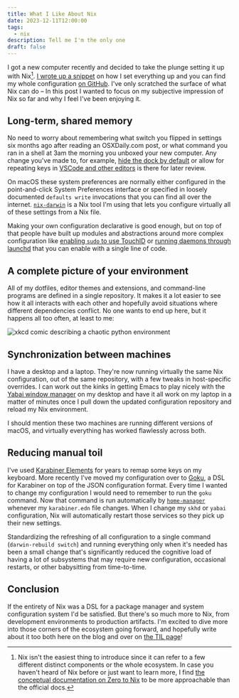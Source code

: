 ```yaml
---
title: What I Like About Nix
date: 2023-12-11T12:00:00
tags:
  - nix
description: Tell me I'm the only one
draft: false
---
```

I got a new computer recently and decided to take the plunge setting it up with Nix[^1].  [I wrote up a snippet](https://davi.sh/til/nix/nix-macos-setup/) on how I set everything up and you can find my whole configuration [on GitHub](https://github.com/davish/setup). I've only scratched the surface of what Nix can do – In this post I wanted to focus on my subjective impression of Nix so far and why I feel I've been enjoying it.

[^1]: Nix isn't the easiest thing to introduce since it can refer to a few different distinct components or the whole ecosystem. In case you haven't heard of Nix before or just want to learn more, I find [the conceptual documentation on Zero to Nix](https://zero-to-nix.com/concepts/nix) to be more approachable than the official docs.
## Long-term, shared memory
No need to worry about remembering what switch you flipped in settings six months ago after reading an OSXDaily.com post, or what command you ran in a shell at 3am the morning you unboxed your new computer. Any change you've made to, for example, [hide the dock by default](https://github.com/davish/setup/blob/main/darwin/default.nix#L46) or allow for repeating keys in [VSCode and other editors](https://github.com/davish/setup/blob/main/darwin/default.nix#L48-L49) is there for later review.

On macOS these system preferences are normally either configured in the point-and-click System Preferences interface or specified in loosely documented `defaults write` invocations that you can find all over the internet. [`nix-darwin`](https://github.com/LnL7/nix-darwin) is a Nix tool I'm using that lets you configure virtually all of these settings from a Nix file. 

Making your own configuration declarative is good enough, but on top of that people have built up modules and abstractions around more complex configuration like [enabling `sudo` to use TouchID](https://github.com/LnL7/nix-darwin/blob/4b9b83d5a92e8c1fbfd8eb27eda375908c11ec4d/modules/security/pam.nix) or [running daemons through launchd](https://github.com/LnL7/nix-darwin/tree/4b9b83d5a92e8c1fbfd8eb27eda375908c11ec4d/modules/services) that you can enable with a single line of code.
## A complete picture of your environment
All of my dotfiles, editor themes and extensions, and command-line programs are defined in a single repository. It makes it a lot easier to see how it all interacts with each other and hopefully avoid situations where different dependencies conflict. No one wants to end up here, but it happens all too often, at least to me:

![xkcd comic describing a chaotic python environment](https://imgs.xkcd.com/comics/python_environment.png)

## Synchronization between machines
I have a desktop and a laptop. They're now running virtually the same Nix configuration, out of the same repository, with a few tweaks in host-specific overrides. I can work out the kinks in getting Emacs to play nicely with the [Yabai window manager](https://github.com/koekeishiya/yabai) on my desktop and have it all work on my laptop in a matter of minutes once I pull down the updated configuration repository and reload my Nix environment.

I should mention these two machines are running different versions of macOS, and virtually everything has worked flawlessly across both.
## Reducing manual toil
I've used [Karabiner Elements](https://karabiner-elements.pqrs.org/) for years to remap some keys on my keyboard. More recently I've moved my configuration over to [Goku](https://github.com/yqrashawn/GokuRakuJoudo), a DSL for Karabiner on top of the JSON configuration format. Every time I wanted to change my configuration I would need to remember to run the `goku` command. Now that command is run automatically by [`home-manager`](https://github.com/nix-community/home-manager)  whenever my `karabiner.edn` file changes. When I change my `skhd` or `yabai` configuration, Nix will automatically restart those services so they pick up their new settings.

Standardizing the refreshing of all configuration to a single command (`darwin-rebuild switch`) and running everything only when it's needed has been a small change that's significantly reduced the cognitive load of having a lot of subsystems that may require new configuration, occasional restarts, or other babysitting from time-to-time.

## Conclusion
If the entirety of Nix was a DSL for a package manager and system configuration system I'd be satisfied. But there's so much more to Nix, from development environments to production artifacts. I'm excited to dive more into those corners of the ecosystem going forward, and hopefully write about it too both here on the blog and over on [the TIL page](https://davi.sh/til/)! 
